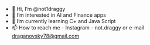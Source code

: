 - 👋 Hi, I’m @not1draggy
- 👀 I’m interested in AI and Finance apps
- 🌱 I’m currently learning C+ and Java Script
- 📫 How to reach me - Instagram - not.draggy or e-mail draganovsky78@gmail.com
